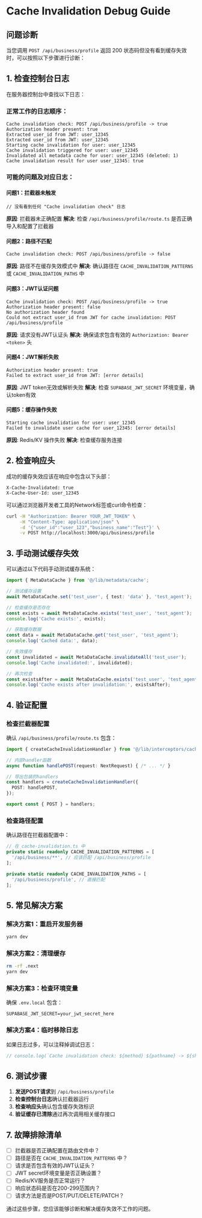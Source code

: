 # Cache Invalidation Debug Guide

## 问题诊断

当您调用 `POST /api/business/profile` 返回 200 状态码但没有看到缓存失效时，可以按照以下步骤进行诊断：

## 1. 检查控制台日志

在服务器控制台中查找以下日志：

### 正常工作的日志顺序：
```
Cache invalidation check: POST /api/business/profile -> true
Authorization header present: true
Extracted user_id from JWT: user_12345
Extracted user_id from JWT: user_12345
Starting cache invalidation for user: user_12345
Cache invalidation triggered for user: user_12345
Invalidated all metadata cache for user: user_12345 (deleted: 1)
Cache invalidation result for user user_12345: true
```

### 可能的问题及对应日志：

#### 问题1：拦截器未触发
```
// 没有看到任何 "Cache invalidation check" 日志
```
**原因**: 拦截器未正确配置
**解决**: 检查 `/api/business/profile/route.ts` 是否正确导入和配置了拦截器

#### 问题2：路径不匹配
```
Cache invalidation check: POST /api/business/profile -> false
```
**原因**: 路径不在缓存失效模式中
**解决**: 确认路径在 `CACHE_INVALIDATION_PATTERNS` 或 `CACHE_INVALIDATION_PATHS` 中

#### 问题3：JWT认证问题
```
Cache invalidation check: POST /api/business/profile -> true
Authorization header present: false
No authorization header found
Could not extract user_id from JWT for cache invalidation: POST /api/business/profile
```
**原因**: 请求没有JWT认证头
**解决**: 确保请求包含有效的 `Authorization: Bearer <token>` 头

#### 问题4：JWT解析失败
```
Authorization header present: true
Failed to extract user_id from JWT: [error details]
```
**原因**: JWT token无效或解析失败
**解决**: 检查 `SUPABASE_JWT_SECRET` 环境变量，确认token有效

#### 问题5：缓存操作失败
```
Starting cache invalidation for user: user_12345
Failed to invalidate user cache for user_12345: [error details]
```
**原因**: Redis/KV 操作失败
**解决**: 检查缓存服务连接

## 2. 检查响应头

成功的缓存失效应该在响应中包含以下头部：

```
X-Cache-Invalidated: true
X-Cache-User-Id: user_12345
```

可以通过浏览器开发者工具的Network标签或curl命令检查：

```bash
curl -H "Authorization: Bearer YOUR_JWT_TOKEN" \
     -H "Content-Type: application/json" \
     -d '{"user_id":"user_123","business_name":"Test"}' \
     -v POST http://localhost:3000/api/business/profile
```

## 3. 手动测试缓存失效

可以通过以下代码手动测试缓存系统：

```typescript
import { MetaDataCache } from '@/lib/metadata/cache';

// 测试缓存设置
await MetaDataCache.set('test_user', { test: 'data' }, 'test_agent');

// 检查缓存是否存在
const exists = await MetaDataCache.exists('test_user', 'test_agent');
console.log('Cache exists:', exists);

// 获取缓存数据
const data = await MetaDataCache.get('test_user', 'test_agent');
console.log('Cached data:', data);

// 失效缓存
const invalidated = await MetaDataCache.invalidateAll('test_user');
console.log('Cache invalidated:', invalidated);

// 再次检查
const existsAfter = await MetaDataCache.exists('test_user', 'test_agent');
console.log('Cache exists after invalidation:', existsAfter);
```

## 4. 验证配置

### 检查拦截器配置
确认 `/api/business/profile/route.ts` 包含：

```typescript
import { createCacheInvalidationHandler } from '@/lib/interceptors/cache-invalidation';

// 内部handler函数
async function handlePOST(request: NextRequest) { /* ... */ }

// 导出包装的handlers
const handlers = createCacheInvalidationHandler({
  POST: handlePOST,
});

export const { POST } = handlers;
```

### 检查路径配置
确认路径在拦截器配置中：

```typescript
// 在 cache-invalidation.ts 中
private static readonly CACHE_INVALIDATION_PATTERNS = [
  '/api/business/**', // 应该匹配 /api/business/profile
];

private static readonly CACHE_INVALIDATION_PATHS = [
  '/api/business/profile', // 直接匹配
];
```

## 5. 常见解决方案

### 解决方案1：重启开发服务器
```bash
yarn dev
```

### 解决方案2：清理缓存
```bash
rm -rf .next
yarn dev
```

### 解决方案3：检查环境变量
确保 `.env.local` 包含：
```
SUPABASE_JWT_SECRET=your_jwt_secret_here
```

### 解决方案4：临时移除日志
如果日志过多，可以注释掉调试日志：

```typescript
// console.log(`Cache invalidation check: ${method} ${pathname} -> ${shouldInvalidate}`);
```

## 6. 测试步骤

1. **发送POST请求**到 `/api/business/profile`
2. **检查控制台日志**确认拦截器运行
3. **检查响应头**确认包含缓存失效标识
4. **验证缓存已清除**通过再次调用相关缓存接口

## 7. 故障排除清单

- [ ] 拦截器是否正确配置在路由文件中？
- [ ] 路径是否在 `CACHE_INVALIDATION_PATTERNS` 中？
- [ ] 请求是否包含有效的JWT认证头？
- [ ] JWT secret环境变量是否正确设置？
- [ ] Redis/KV服务是否正常运行？
- [ ] 响应状态码是否在200-299范围内？
- [ ] 请求方法是否是POST/PUT/DELETE/PATCH？

通过这些步骤，您应该能够诊断和解决缓存失效不工作的问题。